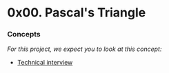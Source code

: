 # 0x00. Pascal's Triangle

### Concepts

_For this project, we expect you to look at this concept:_

*   [Technical interview](https://intranet.alxswe.com/concepts/100005)